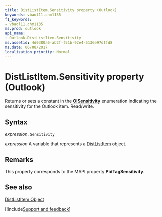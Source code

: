 ```yaml
---
title: DistListItem.Sensitivity property (Outlook)
keywords: vbaol11.chm1135
f1_keywords:
- vbaol11.chm1135
ms.prod: outlook
api_name:
- Outlook.DistListItem.Sensitivity
ms.assetid: 4d0380a6-ab2f-f51b-92e4-5136e97dffd8
ms.date: 06/08/2017
localization_priority: Normal
---
```



# DistListItem.Sensitivity property (Outlook)

Returns or sets a constant in the  **[OlSensitivity](Outlook.OlSensitivity.md)** enumeration indicating the sensitivity for the Outlook item. Read/write.


## Syntax

_expression_. `Sensitivity`

_expression_ A variable that represents a [DistListItem](Outlook.DistListItem.md) object.


## Remarks

This property corresponds to the MAPI property  **PidTagSensitivity**.


## See also


[DistListItem Object](Outlook.DistListItem.md)

[!include[Support and feedback](~/includes/feedback-boilerplate.md)]